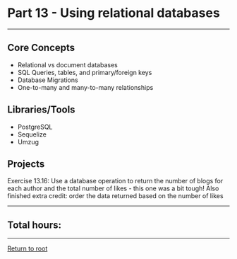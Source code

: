 # Part 13 - Using relational databases

---

## Core Concepts

- Relational vs document databases
- SQL Queries, tables, and primary/foreign keys
- Database Migrations
- One-to-many and many-to-many relationships

## Libraries/Tools

- PostgreSQL
- Sequelize
- Umzug

## Projects

Exercise 13.16: Use a database operation to return the number of blogs for each author and the total number of likes - this one was a bit tough! Also finished extra credit: order the data returned based on the number of likes

---

## Total hours:

---

[Return to root](https://github.com/jcmsmith/Full-Stack-open)
